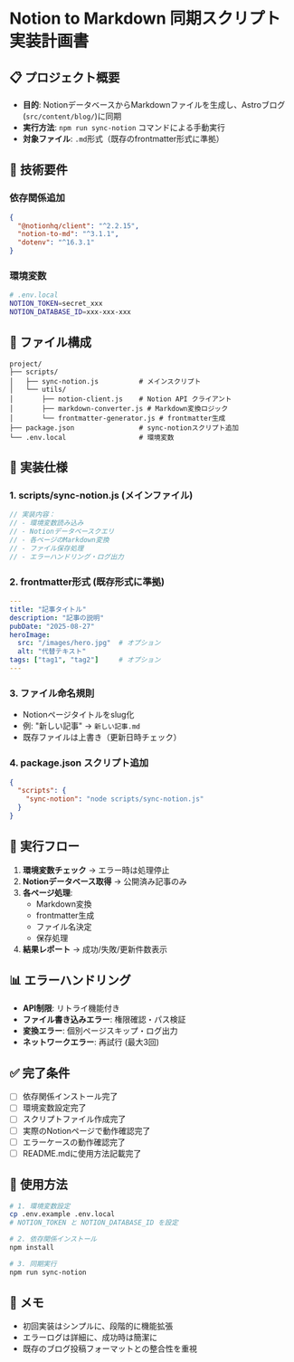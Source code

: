 # Notion to Markdown 同期スクリプト実装計画書

## 📋 プロジェクト概要
- **目的**: NotionデータベースからMarkdownファイルを生成し、Astroブログ(`src/content/blog/`)に同期
- **実行方法**: `npm run sync-notion` コマンドによる手動実行
- **対象ファイル**: `.md`形式（既存のfrontmatter形式に準拠）

## 🎯 技術要件

### 依存関係追加
```json
{
  "@notionhq/client": "^2.2.15",
  "notion-to-md": "^3.1.1",
  "dotenv": "^16.3.1"
}
```

### 環境変数
```bash
# .env.local
NOTION_TOKEN=secret_xxx
NOTION_DATABASE_ID=xxx-xxx-xxx
```

## 📁 ファイル構成

```
project/
├── scripts/
│   ├── sync-notion.js          # メインスクリプト
│   └── utils/
│       ├── notion-client.js    # Notion API クライアント
│       ├── markdown-converter.js # Markdown変換ロジック
│       └── frontmatter-generator.js # frontmatter生成
├── package.json                # sync-notionスクリプト追加
└── .env.local                  # 環境変数
```

## 🔧 実装仕様

### 1. **scripts/sync-notion.js** (メインファイル)
```javascript
// 実装内容：
// - 環境変数読み込み
// - Notionデータベースクエリ
// - 各ページのMarkdown変換
// - ファイル保存処理
// - エラーハンドリング・ログ出力
```

### 2. **frontmatter形式** (既存形式に準拠)
```yaml
---
title: "記事タイトル"
description: "記事の説明"
pubDate: "2025-08-27"
heroImage:
  src: "/images/hero.jpg"  # オプション
  alt: "代替テキスト"
tags: ["tag1", "tag2"]     # オプション
---
```

### 3. **ファイル命名規則**
- Notionページタイトルをslug化
- 例: "新しい記事" → `新しい記事.md`
- 既存ファイルは上書き（更新日時チェック）

### 4. **package.json スクリプト追加**
```json
{
  "scripts": {
    "sync-notion": "node scripts/sync-notion.js"
  }
}
```

## 🚦 実行フロー

1. **環境変数チェック** → エラー時は処理停止
2. **Notionデータベース取得** → 公開済み記事のみ
3. **各ページ処理**:
   - Markdown変換
   - frontmatter生成
   - ファイル名決定
   - 保存処理
4. **結果レポート** → 成功/失敗/更新件数表示

## 📊 エラーハンドリング

- **API制限**: リトライ機能付き
- **ファイル書き込みエラー**: 権限確認・パス検証
- **変換エラー**: 個別ページスキップ・ログ出力
- **ネットワークエラー**: 再試行 (最大3回)

## ✅ 完了条件

- [ ] 依存関係インストール完了
- [ ] 環境変数設定完了
- [ ] スクリプトファイル作成完了
- [ ] 実際のNotionページで動作確認完了
- [ ] エラーケースの動作確認完了
- [ ] README.mdに使用方法記載完了

## 🔄 使用方法

```bash
# 1. 環境変数設定
cp .env.example .env.local
# NOTION_TOKEN と NOTION_DATABASE_ID を設定

# 2. 依存関係インストール
npm install

# 3. 同期実行
npm run sync-notion
```

## 📝 メモ

- 初回実装はシンプルに、段階的に機能拡張
- エラーログは詳細に、成功時は簡潔に
- 既存のブログ投稿フォーマットとの整合性を重視